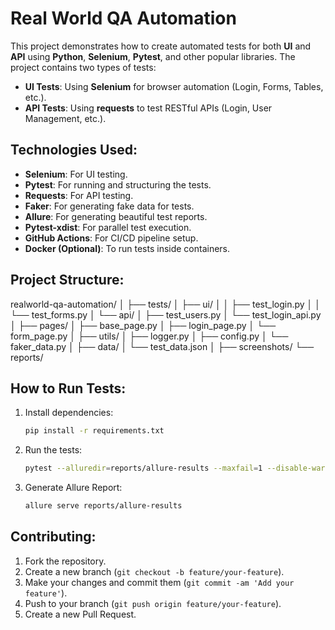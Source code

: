 # Real World QA Automation

This project demonstrates how to create automated tests for both **UI** and **API** using **Python**, **Selenium**, **Pytest**, and other popular libraries. The project contains two types of tests:

- **UI Tests**: Using **Selenium** for browser automation (Login, Forms, Tables, etc.).
- **API Tests**: Using **requests** to test RESTful APIs (Login, User Management, etc.).

## Technologies Used:
- **Selenium**: For UI testing.
- **Pytest**: For running and structuring the tests.
- **Requests**: For API testing.
- **Faker**: For generating fake data for tests.
- **Allure**: For generating beautiful test reports.
- **Pytest-xdist**: For parallel test execution.
- **GitHub Actions**: For CI/CD pipeline setup.
- **Docker (Optional)**: To run tests inside containers.

## Project Structure:

realworld-qa-automation/ │ ├── tests/ │ ├── ui/ │ │ ├── test_login.py │ │ └── test_forms.py │ └── api/ │ ├── test_users.py │ └── test_login_api.py │ ├── pages/ │ ├── base_page.py │ ├── login_page.py │ └── form_page.py │ ├── utils/ │ ├── logger.py │ ├── config.py │ └── faker_data.py │ ├── data/ │ └── test_data.json │ ├── screenshots/ └── reports/


## How to Run Tests:

1. Install dependencies:

    ```bash
    pip install -r requirements.txt
    ```

2. Run the tests:

    ```bash
    pytest --alluredir=reports/allure-results --maxfail=1 --disable-warnings
    ```

3. Generate Allure Report:

    ```bash
    allure serve reports/allure-results
    ```

## Contributing:

1. Fork the repository.
2. Create a new branch (`git checkout -b feature/your-feature`).
3. Make your changes and commit them (`git commit -am 'Add your feature'`).
4. Push to your branch (`git push origin feature/your-feature`).
5. Create a new Pull Request.

